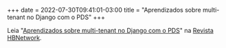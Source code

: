 +++ 
date = 2022-07-30T09:41:01-03:00
title = "Aprendizados sobre multi-tenant no Django com o PDS"
+++

Leia "[Aprendizados sobre multi-tenant no Django com o PDS](https://henriquebastos.net/artigos/aprendizados-sobre-multi-tenant-no-django-com-o-pds/)" na [Revista HBNetwork](https://henriquebastos.net/revista/).
